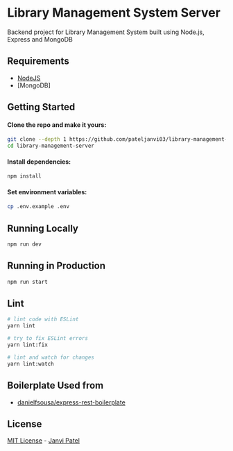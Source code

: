 # Library Management System Server

Backend project for Library Management System built using Node.js, Express and MongoDB

## Requirements

- [NodeJS](https://nodejs.org/en/download/current/)
- [MongoDB]

## Getting Started

#### Clone the repo and make it yours:

```bash
git clone --depth 1 https://github.com/pateljanvi03/library-management-server
cd library-management-server
```

#### Install dependencies:

```bash
npm install
```

#### Set environment variables:

```bash
cp .env.example .env
```

## Running Locally

```bash
npm run dev
```

## Running in Production

```bash
npm run start
```

## Lint

```bash
# lint code with ESLint
yarn lint

# try to fix ESLint errors
yarn lint:fix

# lint and watch for changes
yarn lint:watch
```

## Boilerplate Used from

- [danielfsousa/express-rest-boilerplate](https://github.com/danielfsousa/express-rest-boilerplate)

## License

[MIT License](README.md) - [Janvi Patel](https://github.com/pateljanvi03)

